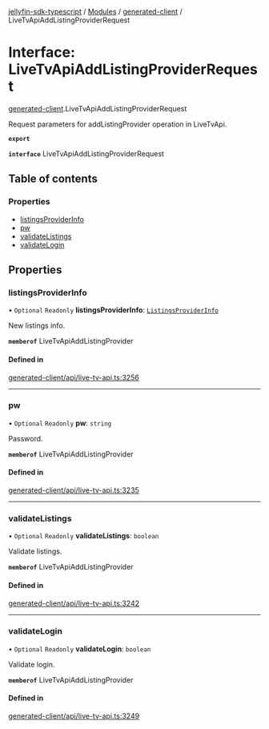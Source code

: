 [jellyfin-sdk-typescript](../README.md) / [Modules](../modules.md) / [generated-client](../modules/generated_client.md) / LiveTvApiAddListingProviderRequest

# Interface: LiveTvApiAddListingProviderRequest

[generated-client](../modules/generated_client.md).LiveTvApiAddListingProviderRequest

Request parameters for addListingProvider operation in LiveTvApi.

**`export`**

**`interface`** LiveTvApiAddListingProviderRequest

## Table of contents

### Properties

- [listingsProviderInfo](generated_client.LiveTvApiAddListingProviderRequest.md#listingsproviderinfo)
- [pw](generated_client.LiveTvApiAddListingProviderRequest.md#pw)
- [validateListings](generated_client.LiveTvApiAddListingProviderRequest.md#validatelistings)
- [validateLogin](generated_client.LiveTvApiAddListingProviderRequest.md#validatelogin)

## Properties

### listingsProviderInfo

• `Optional` `Readonly` **listingsProviderInfo**: [`ListingsProviderInfo`](generated_client.ListingsProviderInfo.md)

New listings info.

**`memberof`** LiveTvApiAddListingProvider

#### Defined in

[generated-client/api/live-tv-api.ts:3256](https://github.com/thornbill/jellyfin-sdk-typescript/blob/e430881/src/generated-client/api/live-tv-api.ts#L3256)

___

### pw

• `Optional` `Readonly` **pw**: `string`

Password.

**`memberof`** LiveTvApiAddListingProvider

#### Defined in

[generated-client/api/live-tv-api.ts:3235](https://github.com/thornbill/jellyfin-sdk-typescript/blob/e430881/src/generated-client/api/live-tv-api.ts#L3235)

___

### validateListings

• `Optional` `Readonly` **validateListings**: `boolean`

Validate listings.

**`memberof`** LiveTvApiAddListingProvider

#### Defined in

[generated-client/api/live-tv-api.ts:3242](https://github.com/thornbill/jellyfin-sdk-typescript/blob/e430881/src/generated-client/api/live-tv-api.ts#L3242)

___

### validateLogin

• `Optional` `Readonly` **validateLogin**: `boolean`

Validate login.

**`memberof`** LiveTvApiAddListingProvider

#### Defined in

[generated-client/api/live-tv-api.ts:3249](https://github.com/thornbill/jellyfin-sdk-typescript/blob/e430881/src/generated-client/api/live-tv-api.ts#L3249)
